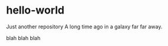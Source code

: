 # hello-world
Just another repository 
A long time ago in a galaxy far far away.



blah blah blah



